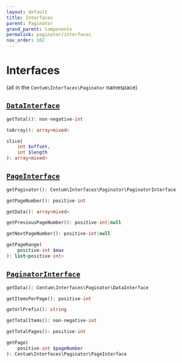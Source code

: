 ```yaml
---
layout: default
title: Interfaces
parent: Paginator
grand_parent: Components
permalink: paginator/interfaces
nav_order: 102
---
```




# Interfaces

(all in the `Centum\Interfaces\Paginator` namespace)



## [`DataInterface`](https://github.com/SidRoberts/centum/blob/main/src/Interfaces/Paginator/DataInterface.php)

```php
getTotal(): non-negative-int
```

```php
toArray(): array<mixed>
```

```php
slice(
    int $offset,
    int $length
): array<mixed>
```



## [`PageInterface`](https://github.com/SidRoberts/centum/blob/main/src/Interfaces/Paginator/PageInterface.php)

```php
getPaginator(): Centum\Interfaces\Paginator\PaginatorInterface
```

```php
getPageNumber(): positive-int
```

```php
getData(): array<mixed>
```

```php
getPreviousPageNumber(): positive-int|null
```

```php
getNextPageNumber(): positive-int|null
```

```php
getPageRange(
    positive-int $max
): list<positive-int>
```



## [`PaginatorInterface`](https://github.com/SidRoberts/centum/blob/main/src/Interfaces/Paginator/PaginatorInterface.php)

```php
getData(): Centum\Interfaces\Paginator\DataInterface
```

```php
getItemsPerPage(): positive-int
```

```php
getUrlPrefix(): string
```

```php
getTotalItems(): non-negative-int
```

```php
getTotalPages(): positive-int
```

```php
getPage(
    positive-int $pageNumber
): Centum\Interfaces\Paginator\PageInterface
```
